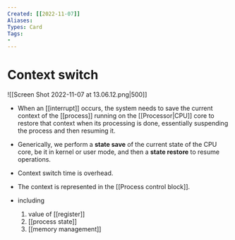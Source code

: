 ```yaml
---
Created: [[2022-11-07]]
Aliases: 
Types: Card
Tags: 
- 
---
```

# Context switch
![[Screen Shot 2022-11-07 at 13.06.12.png|500]]
- When an [[interrupt]] occurs, the system needs to save the current context of the [[process]] running on the [[Processor|CPU]] core to restore that context when its processing is done, essentially suspending the process and then resuming it.
- Generically, we perform a **state save** of the current state of the CPU core, be it in kernel or user mode, and then a **state restore** to resume operations.
- Context switch time is overhead. 

- The context is represented in the [[Process control block]].
- including 
	1. value of [[register]]
	2. [[process state]]
	3. [[memory management]]